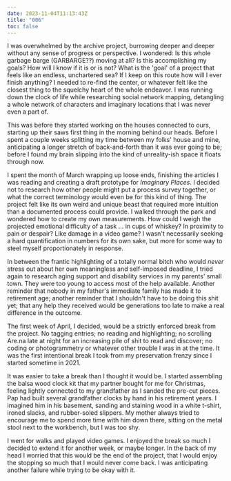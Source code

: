 ```yaml
---
date: 2023-11-04T11:13:43Z
title: "006"
toc: false
---
```


I was overwhelmed by the archive project, burrowing deeper and deeper without any sense of progress or perspective. I wondered: Is this whole garbage barge (GARBARGE??) moving at all? Is this accomplishing my goals? How will I know if it is or is not? What is the 'goal' of a project that feels like an endless, unchartered sea? If I keep on this route how will I ever finish anything? I needed to re-find the center, or whatever felt like the closest thing to the squelchy heart of the whole endeavor. I was running down the clock of life while researching social network mapping, detangling a whole network of characters and imaginary locations that I was never even a part of.

This was before they started working on the houses connected to ours, starting up their saws first thing in the morning behind our heads. Before I spent a couple weeks splitting my time between my folks' house and mine, anticipating a longer stretch of back-and-forth than it was ever going to be; before I found my brain slipping into the kind of unreality-ish space it floats through now.

I spent the month of March wrapping up loose ends, finishing the articles I was reading and creating a draft prototype for _Imaginary Places_. I decided not to research how other people might put a process survey together, or what the correct terminology would even be for this kind of thing. The project felt like its own weird and unique beast that required more intuition than a documented process could provide. I walked through the park and wondered how to create my own measurements. How could I weigh the projected emotional difficulty of a task … in cups of whiskey? In proximity to pain or despair? Like damage in a video game? I wasn't necessarily seeking a hard quantification in numbers for its own sake, but more for some way to steel myself proportionately in response.

In between the frantic highlighting of a totally normal bitch who would _never_ stress out about her own meaningless and self-imposed deadline, I tried again to research aging support and disability services in my parents' small town. They were too young to access most of the help available. Another reminder that nobody in my father's immediate family has made it to retirement age; another reminder that I shouldn't have to be doing this shit yet; that any help they received would be generations too late to make a real difference in the outcome.

The first week of April, I decided, would be a strictly enforced break from the project. No tagging entries; no reading and highlighting; no scrolling Are.na late at night for an increasing pile of shit to read and discover; no coding or photogrammetry or whatever other trouble I was in at the time. It was the first intentional break I took from my preservation frenzy since I started sometime in 2021.

It was easier to take a break than I thought it would be. I started assembling the balsa wood clock kit that my partner bought for me for Christmas, feeling lightly connected to my grandfather as I sanded the pre-cut pieces. Pap had built several grandfather clocks by hand in his retirement years. I imagined him in his basement, sanding and staining wood in a white t-shirt, ironed slacks, and rubber-soled slippers. My mother always tried to encourage me to spend more time with him down there, sitting on the metal stool next to the workbench, but I was too shy.

I went for walks and played video games. I enjoyed the break so much I decided to extend it for another week, or maybe longer. In the back of my head I worried that this would be the end of the project, that I would enjoy the stopping so much that I would never come back. I was anticipating another failure while trying to be okay with it.
